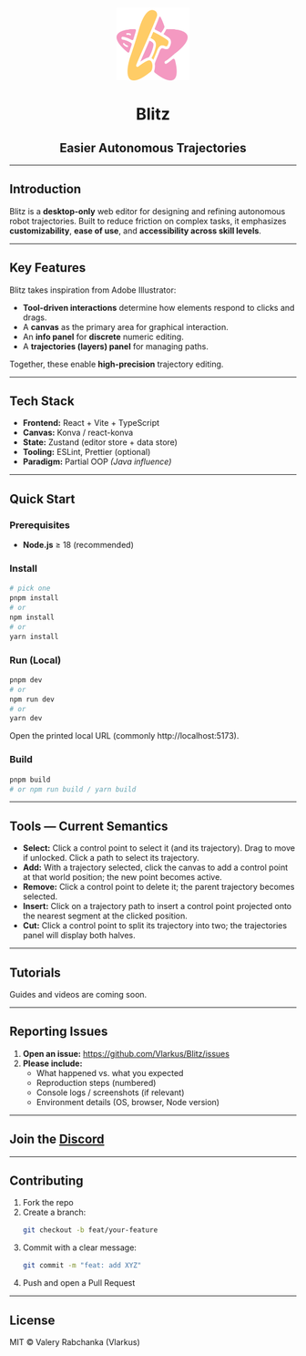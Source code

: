 <div align="center">
  <img src="src/assets/app-icon.svg" alt="Blitz Logo" width="128" height="128">
  <h1>Blitz</h1>
  <h2>Easier Autonomous Trajectories</h2>
</div>

---

## Introduction

Blitz is a **desktop-only** web editor for designing and refining autonomous robot trajectories. Built to reduce friction on complex tasks, it emphasizes **customizability**, **ease of use**, and **accessibility across skill levels**.

---

## Key Features

Blitz takes inspiration from Adobe Illustrator:
- **Tool-driven interactions** determine how elements respond to clicks and drags.
- A **canvas** as the primary area for graphical interaction.
- An **info panel** for **discrete** numeric editing.
- A **trajectories (layers) panel** for managing paths.

Together, these enable **high-precision** trajectory editing.

---

## Tech Stack

- **Frontend:** React + Vite + TypeScript  
- **Canvas:** Konva / react-konva  
- **State:** Zustand (editor store + data store)  
- **Tooling:** ESLint, Prettier (optional)  
- **Paradigm:** Partial OOP *(Java influence)*  

---

## Quick Start

### Prerequisites
- **Node.js** ≥ 18 (recommended)

### Install
```sh
# pick one
pnpm install
# or
npm install
# or
yarn install
```

### Run (Local)
```sh
pnpm dev
# or
npm run dev
# or
yarn dev
```

Open the printed local URL (commonly http://localhost:5173).

### Build
```sh
pnpm build
# or npm run build / yarn build
```

---

## Tools — Current Semantics

- **Select:** Click a control point to select it (and its trajectory). Drag to move if unlocked. Click a path to select its trajectory.
- **Add:** With a trajectory selected, click the canvas to add a control point at that world position; the new point becomes active.
- **Remove:** Click a control point to delete it; the parent trajectory becomes selected.
- **Insert:** Click on a trajectory path to insert a control point projected onto the nearest segment at the clicked position.
- **Cut:** Click a control point to split its trajectory into two; the trajectories panel will display both halves.

---

## Tutorials

Guides and videos are coming soon.

---

## Reporting Issues

1. **Open an issue:** https://github.com/Vlarkus/Blitz/issues  
2. **Please include:**
   - What happened vs. what you expected  
   - Reproduction steps (numbered)  
   - Console logs / screenshots (if relevant)  
   - Environment details (OS, browser, Node version)

---

## Join the [Discord](https://discord.gg/mytSnb7t)

---

## Contributing

1. Fork the repo  
2. Create a branch:
   ```sh
   git checkout -b feat/your-feature
   ```
3. Commit with a clear message:
   ```sh
   git commit -m "feat: add XYZ"
   ```
4. Push and open a Pull Request

---

## License

MIT © Valery Rabchanka (Vlarkus)
